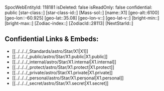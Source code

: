 ﻿---
location:
- 35.08
- 60.925
- 6100
tags:
- astro/Star
type: Star
---

SpocWebEntityId: 118181
isDeleted: false
isReadOnly: false
confidential: public
[star-class::]
[star-class-id::]
[Mass-sol::]
[name::X1]
[geo-alt::6100]
[geo-lon::-60.925]
[geo-lat::35.08]
[geo-lon-v::]
[geo-lat-v::]
[bright-min::]
[bright-max::]
[Zodiac-index::]
[ZodiacId::28113]
[NextStarId::]



## Confidential Links & Embeds: 
- [[../../../_Standards/astro/Star/X1|X1]] 
- [[../../../_public/astro/Star/X1.public|X1.public]] 
- [[../../../_internal/astro/Star/X1.internal|X1.internal]] 
- [[../../../_protect/astro/Star/X1.protect|X1.protect]] 
- [[../../../_private/astro/Star/X1.private|X1.private]] 
- [[../../../_personal/astro/Star/X1.personal|X1.personal]] 
- [[../../../_secret/astro/Star/X1.secret|X1.secret]] 
